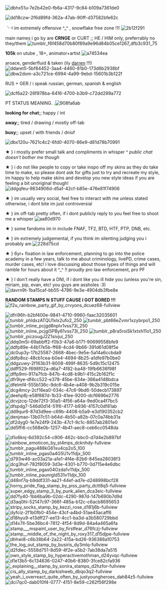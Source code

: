 
![dbhx51u-7e2b42e0-fb6a-4317-9c84-b109a7361de0](https://user-images.githubusercontent.com/129624783/229315355-db1a88af-6f93-49e1-8f9d-e7be446218c0.gif)


![dd18czw-2f6d89fd-362a-47ab-90ff-d37582bfe62c](https://user-images.githubusercontent.com/129624783/229315359-09b7e405-aace-4456-81f4-e8c63e0013e0.gif)








╰ヾim extremely offensive ^_^ , snowflake free zone !1! ![2b12f291](https://user-images.githubusercontent.com/129624783/229313227-2e658169-5a62-4921-9d3c-9af90ef1f955.gif)


main names i go by are **CRNGE** or CURT  ;; HE / HIM only, preferrably no they/them ![tumblr_f6f458d70b80f89a9e96d84b05ce1267_dfb3c931_75](https://user-images.githubusercontent.com/129624783/229319738-5038d09f-db9e-49b5-9423-fc5d3eccdf3f.gif)



**105k** on utube , 18+,  animator+artist ![a74534ea](https://user-images.githubusercontent.com/129624783/229313385-631ed8bb-4bbc-4869-aa1b-d177d02a99bc.gif)

aroace, genderfluid & taken (ily [darren](https://github.com/crnge204fan) !!!) ![ddaret5-5bf84452-3aa4-4460-81b0-173d6b2938bf](https://user-images.githubusercontent.com/129624783/229313415-ccc68cb0-e4a3-43b0-b004-7092966c9a17.png) ![dbw2dom-a3c721ce-6994-4a99-9ebd-15601b3b122f](https://user-images.githubusercontent.com/129624783/229318261-5488e0d6-0ff4-4ec4-866b-d5f4bff5a452.png) 

 


RUS + GER / i speak russian, german, spanish & english 


![dcf6a22-26f978ba-6416-4700-b3b9-c72dd299a772](https://user-images.githubusercontent.com/129624783/229317975-859f8ff4-354b-4f9e-bcef-49084359a192.png)



PT STATUS MEANING. .![908fa6ab](https://user-images.githubusercontent.com/129624783/229313478-bd2e1f40-e672-4b6d-acce-4afe7178baaf.gif)


**looking for chat**;; happy / int

**away**;; tired / drawing / mostly off-tab

**busy**;; upset / with friends / dniuf



![dbx120u-7621c4c2-6fd0-4070-86e9-d81d78b70991](https://user-images.githubusercontent.com/129624783/229315463-e7df8675-1802-4162-a995-a1ac36c6c0de.gif)





★ } i mostly prefer small talk and compliments in whisper
       ^ *public chat doesn't bother me though*
       
★ } i do not like people to copy or take inspo off my skins as they do take time to make, so please dont ask for gifts just to try and recreate my style, im happy to help make skins and develop you new style ideas if you are feeling a bit unoriginal though! ![ddgqfeu-9834906d-d5a1-42cf-b85e-476e81f74906](https://user-images.githubusercontent.com/129624783/229386012-9cc8cc1c-6a2e-41dd-9d1a-6e894082f55b.gif)

  

★ } im usually very social, feel free to interact with me unless stated otherwise, i dont bite im just controversial

★ } im off-tab pretty often, if i dont publicly reply to you feel free to shoot me a whisper ![aa80d970](https://user-images.githubusercontent.com/129624783/229319530-20ef98e2-fb24-4cbe-8cd7-1c629535929d.gif)



★ } some fandoms im in include FNAF, TF2, BTD, HTF, PTP, DNB, etc. 

★ } im extremely judgemental, if you think im silenting judging you i probably am ![228d75cd](https://user-images.githubusercontent.com/129624783/229319529-1400f3bb-6f4f-4da6-9777-596a9603ae7d.gif)

★ } 6yr+ fixation in law enforcement, planning to go into the police academy in a few years, talk to me about criminology, livePD, crime cases, murder cases, etc! i love discussing about those types of things and will ramble for hours about it ^_^ !! proudly pro law enforcement, pro PF

★ } I don't really have a DNI, if i dont like you ill hide you (unless you're sin, miriam, pip, evan, etc! you guys are assholes :3) ![davrn9t-1ba15caf-bb55-4786-9e3e-4904db3fbe8e](https://user-images.githubusercontent.com/129624783/229319729-69325d80-9c9d-4b2a-80e3-3aaa4af03a39.gif)









 **RANDOM STAMPS N STUFF CAUSE I GOT BORED !!!**
![f2u_rainbow_party_gif_by_crvyons_dcuez68-fullview](https://user-images.githubusercontent.com/129624783/229315558-152d1420-510b-4b23-995b-ab9ef11ffdb4.png)


![dfri96h-b2bf400e-9841-4710-9960-faac32035601](https://user-images.githubusercontent.com/129624783/229316445-9124c2c1-872f-4b5f-8d75-d593a17bda60.gif)
![tumblr_phldxzATQU1xlx2ufo2_250](https://user-images.githubusercontent.com/129624783/229315919-82016dba-5593-4f45-ba54-07df7779b438.gif) ![tumblr_pbt66eZvmr1xzybrpo1_250](https://user-images.githubusercontent.com/129624783/229315925-06c0691a-88d5-4ca6-a334-94d027ac3e50.gif) ![tumblr_inline_pcjgd8nplv1vss73l_250](https://user-images.githubusercontent.com/129624783/229315949-a98b4387-4c6b-45c1-8522-764439841219.gif) ![tumblr_inline_pcjgi5PBy61vss73l_250](https://user-images.githubusercontent.com/129624783/229315953-ed81a493-40ca-472a-9671-358f72fc6d42.gif) ![tumblr_p8ra5roiSk1xtxh11o1_250](https://user-images.githubusercontent.com/129624783/229315960-807f39e0-3b45-4b0e-98ef-9ec19a1a1ebd.gif) ![tumblr_piczougJ2Z1sivjui_250](https://user-images.githubusercontent.com/129624783/229315985-87d9185d-f366-4954-87ac-245658c4a5e5.gif)![ddq0m5i-69abbff2-f0b3-47a6-b171-90699558bfe9](https://user-images.githubusercontent.com/129624783/229316011-4ea19c82-f144-4cd6-b920-f90570cc2997.gif) ![ddfp89e-44b17e5b-ff68-4cd4-9b66-391d61d08f5e](https://user-images.githubusercontent.com/129624783/229316012-c3b4a1ab-03c4-4156-8169-8303ce3ed7ab.gif) ![dc0up3y-17b25587-2668-4bec-9e5e-5a14a6ccbda9](https://user-images.githubusercontent.com/129624783/229316014-a955244a-3f15-4c4a-9cf0-892b66831af4.gif) ![ddfp8oz-48cb1cea-b0e4-4694-8b25-a1dfe97b0be0](https://user-images.githubusercontent.com/129624783/229316015-e91f151e-775c-4935-9a4d-7187e16eaefa.gif) ![ddgzuwy-2f163b31-8008-499f-8635-5d9c15c12475](https://user-images.githubusercontent.com/129624783/229316019-544dfeb4-1fdf-444f-af9d-e35f1c29dcbe.gif) ![ddff529-f698f02a-d6a7-4f82-ba48-19fb6636f98f](https://user-images.githubusercontent.com/129624783/229316415-dedb0667-58d8-46d9-8eaa-92ef93ff4d0a.gif) ![dffp9mi-917a7fcb-847b-4cd8-b9b1-415c2b162f1c](https://user-images.githubusercontent.com/129624783/229316420-d53d076f-bfdf-46bc-afd4-15c1f0e055c6.gif) ![dfr9iye-df4cc522-e378-45be-834e-366a4148bdca](https://user-images.githubusercontent.com/129624783/229316425-b0beb30a-1f11-446c-8e2d-304f8293c509.gif) ![dfelmf4-555b136c-9dc6-4b4e-a408-9b2b319c015e](https://user-images.githubusercontent.com/129624783/229316429-d6646ac2-4b55-49ed-8d19-0d3bddfe178f.gif) ![dcg4mcy-2cf16ea0-034c-47c6-9bd6-50decb173897](https://user-images.githubusercontent.com/129624783/229316465-637ae4ff-b260-4949-985b-aa3f0fb0bc6a.gif) ![deehp8j-e58f887d-1b33-41ee-9200-dcf6696e2776](https://user-images.githubusercontent.com/129624783/229317659-1f3ca02a-5524-4a00-858d-98d66ba5f5a2.gif) ![dcvjzcq-12de72f3-30a5-4f56-a64a-9ed0ca4f7bc5](https://user-images.githubusercontent.com/129624783/229317706-bea1903b-b9bf-4265-af5d-e8cda10eaead.gif) ![dfspdg7-546d0d14-51f6-4177-b936-4157c0df81ab](https://user-images.githubusercontent.com/129624783/229385925-f8df0a1d-755d-41e7-a166-b6e75cb88a4c.gif) ![dd9qur6-87d3d9ee-c69b-4408-b5a9-e3d190352cb2](https://user-images.githubusercontent.com/129624783/229385929-bee56017-7ab7-449b-889c-f74a9f087618.gif) ![denjmao-13b07c51-b64d-4b50-a82b-07c0a74bb31a](https://user-images.githubusercontent.com/129624783/229385935-c479173a-0e39-467a-a782-24b06e57eb09.gif) ![df2dyg0-1e7e24f9-243b-47c1-9c1c-8857ab2801e0](https://user-images.githubusercontent.com/129624783/229385942-3f058a8f-4a0d-491a-a832-8ef37802ece4.gif) ![dd5ffi6-cc568e0b-1257-4b41-aec8-ceb6cc0548da](https://user-images.githubusercontent.com/129624783/229385953-f56b200c-7af0-41db-81ca-2675711f3595.gif) 











![d1o6knj-6d392c54-c906-462c-bbc0-d7d4e2b897bf](https://user-images.githubusercontent.com/129624783/229316513-6c340ab2-878a-40d0-8fe6-520416f64e2d.gif) ![rainbow_emoticon_by_st4mps_dcknhdy-fullview](https://user-images.githubusercontent.com/129624783/229316518-e595c87a-b48a-4087-97e7-a3dc37b326f6.png) ![tumblr_pagu488kG61xu4cp2o5_100](https://user-images.githubusercontent.com/129624783/229316524-58c170bb-423d-4c58-ade1-53cb7543bf7e.gif) ![tumblr_inline_pgas0a4G5U1v11djx_500](https://user-images.githubusercontent.com/129624783/229316532-b60eb444-6934-429c-92d4-30372d661165.png) ![d793w46-ac03a21a-a1e1-4f4e-82b6-845ea28038f3](https://user-images.githubusercontent.com/129624783/229316537-d37e9501-1d3e-42fa-88ba-45432ce742cd.png) ![dcg3huf-782f8059-3d3e-4301-b770-0d715e4e6dbc](https://user-images.githubusercontent.com/129624783/229316540-c9a68461-87d7-40be-ac1d-951e4ecef42a.png) ![tumblr_inline_pgas04Ozda1v11djx_500](https://user-images.githubusercontent.com/129624783/229316542-7a232828-bba6-4f80-9450-14c61ac7b7bf.png) ![tumblr_inline_paunrgld531v11djx_100](https://user-images.githubusercontent.com/129624783/229316545-90130963-2866-4b35-919b-61b51749281f.gif) ![d48nf7q-b9ddf331-aa21-44ef-ad7e-d248998bcf28](https://user-images.githubusercontent.com/129624783/229316554-36f2fb59-f940-42a0-a918-e25bdbe2577e.gif) ![horny_pride_flag_stamp_by_piss_party_dctt8q5-fullview](https://user-images.githubusercontent.com/129624783/229316564-8813e36b-6cd4-46f8-8cd6-e199c79408bc.jpg) ![super_edgy_stamp_3_by_punk_alien_dca3eic-fullview](https://user-images.githubusercontent.com/129624783/229317362-b18b4f81-808d-472f-962d-e9f8ce922a09.png) ![dd7fy40-1bb6ba9b-02dc-4290-987d-147b690b7d9d](https://user-images.githubusercontent.com/129624783/229317418-86f9141f-88fe-4642-a333-7c00556ca0ad.gif) ![d3aq0hl-52147c97-366f-485a-b12c-c6acb8695653](https://user-images.githubusercontent.com/129624783/229317487-84f6c813-f12f-4169-9536-787700c14635.gif) ![stripy_socks_stamp_by_kezzi_rose_d181j6b-fullview](https://user-images.githubusercontent.com/129624783/229317525-66a39a3b-429b-44bf-921f-2e94e03a1fc4.png) ![dyfciz-2f1b0fb0-454e-43cf-a4bd-51ae45acaff6](https://user-images.githubusercontent.com/129624783/229319227-2a319283-5718-4c08-9046-8cf949aeb25c.gif) ![d18hyu9-e13dff27-ee13-4cc1-ba3d-a3b580729bbd](https://user-images.githubusercontent.com/129624783/229319233-0f1a212b-c2db-45c6-ae02-ff723fb8d3b9.gif) ![d14x7ll-5be36bc4-7812-4f54-8d9d-84a4a465a6fa](https://user-images.githubusercontent.com/129624783/229319240-c3457518-f44a-4ed4-942e-ddc8b804e8ab.gif) ![stamp___mspaint_user_by_firstfear_d76fczj-fullview](https://user-images.githubusercontent.com/129624783/229319245-09c5086a-063e-4569-a489-74febee1c4a6.png) ![stamp__middle_of_the_night_by_roxy317_d15djpe-fullview](https://user-images.githubusercontent.com/129624783/229319264-ab54eccc-c134-410a-8aa7-1d15e4b98eeb.png) ![dhhwi8-c6b38b64-2a22-415a-bd26-936388a10753](https://user-images.githubusercontent.com/129624783/229319268-04694afc-70c4-4023-b2de-82113e0b2d72.gif) ![the_log_out_stamp_by_busiris_dy3mlq-fullview](https://user-images.githubusercontent.com/129624783/229319275-781de095-f40d-4f91-a591-a4a33cdaf7d0.png) ![d2fdlec-5558d751-8d59-4f2e-a5b2-7ab38da7a515](https://user-images.githubusercontent.com/129624783/229319282-32fa0031-4232-467f-87d6-767567b86716.gif) ![own_style_stamp_by_hyperactivemothman_d24yvqc-fullview](https://user-images.githubusercontent.com/129624783/229319284-300b303e-6ae3-4909-ad3f-6641c33b794c.jpg) ![d1e13b5-6c134636-0247-40b6-8380-3fce82cfa936](https://user-images.githubusercontent.com/129624783/229319287-27d0bbc6-14f2-4e44-a6f9-f45e22b7b870.gif) ![_explaining__stamp_by_sonira_stamps_d2hzfor-fullview](https://user-images.githubusercontent.com/129624783/229319297-bc6fe599-0b14-495d-906e-5e5f1100fe3b.png) ![cis_ally_stamp_by_darkishweb_dbqo3q2-fullview](https://user-images.githubusercontent.com/129624783/229319610-e249e3d2-3c7a-45db-9f48-2bbaff343660.png) ![yeah_i_overreact_quite_often_by_justyoungheroes_dah84z5-fullview](https://user-images.githubusercontent.com/129624783/229385491-ee669e05-1165-460a-a414-cb16a1b25c49.png) ![dci7qc0-dab010f4-0777-4151-8e59-c262f56f298e](https://user-images.githubusercontent.com/129624783/229652779-3f494230-94f2-4204-aac8-8522323921c2.png) 









































